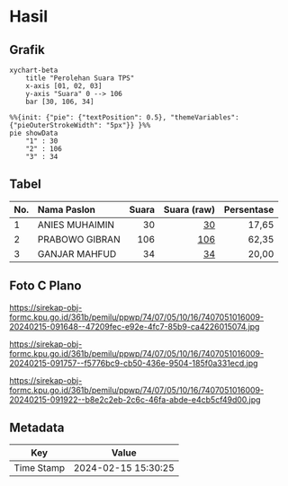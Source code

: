 # Hasil

## Grafik

```mermaid
xychart-beta
    title "Perolehan Suara TPS"
    x-axis [01, 02, 03]
    y-axis "Suara" 0 --> 106
    bar [30, 106, 34]
```

```mermaid
%%{init: {"pie": {"textPosition": 0.5}, "themeVariables": {"pieOuterStrokeWidth": "5px"}} }%%
pie showData
    "1" : 30
    "2" : 106
    "3" : 34
```

## Tabel

| No. | Nama Paslon    | Suara | Suara (raw) | Persentase |
|:--- |:-------------- | -----:| -----------:| ----------:|
| 1   | ANIES MUHAIMIN | 30    | [30][p-1]   | 17,65      |
| 2   | PRABOWO GIBRAN | 106   | [106][p-2]  | 62,35      |
| 3   | GANJAR MAHFUD  | 34    | [34][p-3]   | 20,00      |


[p-1]: https://github.com/gigit-pemilu/pemilu-2024-74-sulawesi-tenggara/blob/main/pilpres/hitung-suara/sub/74-sulawesi-tenggara/sub/07-wakatobi/sub/05-wangi-wangi-selatan/sub/1016-mandati-ii/sub/009-tps/sub/paslon-1.txt
[p-2]: https://github.com/gigit-pemilu/pemilu-2024-74-sulawesi-tenggara/blob/main/pilpres/hitung-suara/sub/74-sulawesi-tenggara/sub/07-wakatobi/sub/05-wangi-wangi-selatan/sub/1016-mandati-ii/sub/009-tps/sub/paslon-2.txt
[p-3]: https://github.com/gigit-pemilu/pemilu-2024-74-sulawesi-tenggara/blob/main/pilpres/hitung-suara/sub/74-sulawesi-tenggara/sub/07-wakatobi/sub/05-wangi-wangi-selatan/sub/1016-mandati-ii/sub/009-tps/sub/paslon-3.txt

## Foto C Plano

https://sirekap-obj-formc.kpu.go.id/361b/pemilu/ppwp/74/07/05/10/16/7407051016009-20240215-091648--47209fec-e92e-4fc7-85b9-ca4226015074.jpg

https://sirekap-obj-formc.kpu.go.id/361b/pemilu/ppwp/74/07/05/10/16/7407051016009-20240215-091757--f5776bc9-cb50-436e-9504-185f0a331ecd.jpg

https://sirekap-obj-formc.kpu.go.id/361b/pemilu/ppwp/74/07/05/10/16/7407051016009-20240215-091922--b8e2c2eb-2c6c-46fa-abde-e4cb5cf49d00.jpg


## Metadata

| Key        | Value               |
| ---------- | ------------------- |
| Time Stamp | 2024-02-15 15:30:25 |



